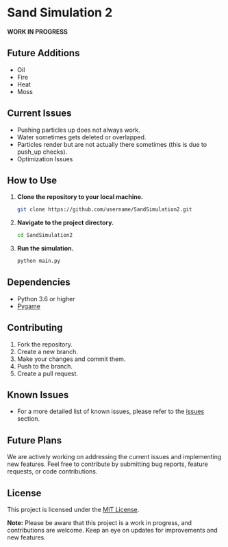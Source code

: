 # Sand Simulation 2

**WORK IN PROGRESS**

## Future Additions
- Oil
- Fire
- Heat
- Moss

## Current Issues
- Pushing particles up does not always work.
- Water sometimes gets deleted or overlapped.
- Particles render but are not actually there sometimes (this is due to push_up checks).
- Optimization Issues

## How to Use
1. **Clone the repository to your local machine.**
    ```bash
    git clone https://github.com/username/SandSimulation2.git
    ```

2. **Navigate to the project directory.**
    ```bash
    cd SandSimulation2
    ```

3. **Run the simulation.**
    ```bash
    python main.py
    ```

## Dependencies
- Python 3.6 or higher
- [Pygame](https://www.pygame.org/)

## Contributing
1. Fork the repository.
2. Create a new branch.
3. Make your changes and commit them.
4. Push to the branch.
5. Create a pull request.

## Known Issues
- For a more detailed list of known issues, please refer to the [issues](https://github.com/username/SandSimulation2/issues) section.

## Future Plans
We are actively working on addressing the current issues and implementing new features. Feel free to contribute by submitting bug reports, feature requests, or code contributions.

## License
This project is licensed under the [MIT License](LICENSE.md).

**Note:** Please be aware that this project is a work in progress, and contributions are welcome. Keep an eye on updates for improvements and new features.
